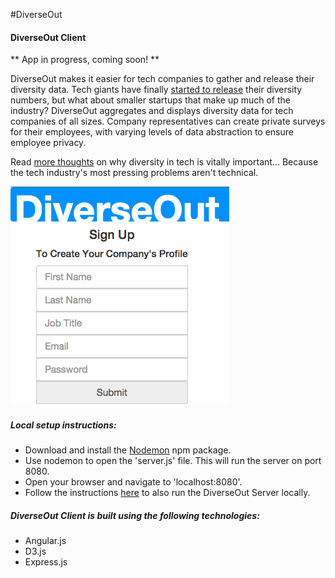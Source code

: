 #DiverseOut
#### DiverseOut Client

** App in progress, coming soon!  **

DiverseOut makes it easier for tech companies to gather and release their diversity data. Tech giants have finally [started to release](http://blogs.wsj.com/digits/2014/12/30/2014-the-year-silicon-valley-spilled-its-diversity-data/) their diversity numbers, but what about smaller startups that make up much of the industry? DiverseOut aggregates and displays diversity data for tech companies of all sizes. Company representatives can create private surveys for their employees, with varying levels of data abstraction to ensure employee privacy.

Read [more thoughts](http://philril.github.io/blog/c4-tech-issues.html) on why diversity in tech is vitally important... Because the tech industry's most pressing problems aren't technical.

![diverseout](diverseout.png)

##### Local setup instructions:
- Download and install the [Nodemon](https://github.com/remy/nodemon) npm package.
- Use nodemon to open the 'server.js' file. This will run the server on port 8080.
- Open your browser and navigate to 'localhost:8080'.
- Follow the instructions [here](https://github.com/philril/DiverseOut_Server) to also run the DiverseOut Server locally.

##### DiverseOut Client is built using the following technologies:
- Angular.js
- D3.js
- Express.js